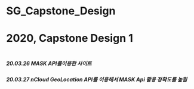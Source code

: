 # SG_Capstone_Design
<h1>2020, Capstone Design 1<h1>

<h5>20.03.26 MASK API를이용한 사이트</h5>
<h5>20.03.27 nCloud GeoLocation API를 이용해서 MASK Api 활용 정확도를 높힘</h5>

